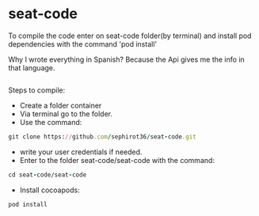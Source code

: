 # seat-code

To compile the code enter on seat-code folder(by terminal) and install pod dependencies with the command 'pod install'

Why I wrote everything in Spanish? Because the Api gives me the info in that language.

```ruby

```

Steps to compile:
- Create a folder container
- Via terminal go to the folder.
- Use the command:
```ruby
git clone https://github.com/sephirot36/seat-code.git
```
- write your user credentials if needed.
- Enter to the folder seat-code/seat-code with the command:
```ruby
cd seat-code/seat-code
```
- Install cocoapods:
```ruby
pod install
```

